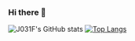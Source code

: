 ### Hi there 👋

![J031F's GitHub stats](https://github-readme-stats.vercel.app/api?username=J031F&show_icons=true&theme=darcula)
[![Top Langs](https://github-readme-stats.vercel.app/api/top-langs/?username=J031F&layout=compact&theme=darcula)](https://github.com/anuraghazra/github-readme-stats)
